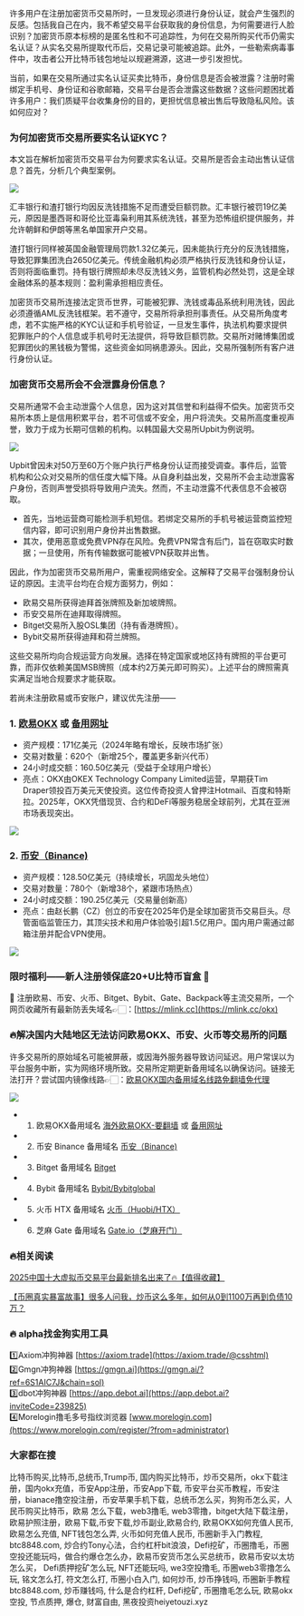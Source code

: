 许多用户在注册加密货币交易所时，一旦发现必须进行身份认证，就会产生强烈的反感。包括我自己在内，我不希望交易平台获取我的身份信息，为何需要进行人脸识别？加密货币原本标榜的是匿名性和不可追踪性，为何在交易所购买代币仍需实名认证？从实名交易所提取代币后，交易记录可能被追踪。此外，一些勒索病毒事件中，攻击者公开比特币钱包地址以规避溯源，这进一步引发担忧。

当前，如果在交易所通过实名认证买卖比特币，身份信息是否会被泄露？注册时需绑定手机号、身份证和谷歌邮箱，交易平台是否会泄露这些数据？这些问题困扰着许多用户：我们质疑平台收集身份的目的，更担忧信息被出售后导致隐私风险。该如何应对？

### 为何加密货币交易所要实名认证KYC？

本文旨在解析加密货币交易平台为何要求实名认证。交易所是否会主动出售认证信息？首先，分析几个典型案例。

[![](https://307e939.webp.li/20250415173634650.png)](https://btc8848.com/top-10-exchanges)

汇丰银行和渣打银行均因反洗钱措施不足而遭受巨额罚款。汇丰银行被罚19亿美元，原因是墨西哥和哥伦比亚毒枭利用其系统洗钱，甚至为恐怖组织提供服务，并允许朝鲜和伊朗等黑名单国家开户交易。

渣打银行同样被英国金融管理局罚款1.32亿美元，因未能执行充分的反洗钱措施，导致犯罪集团洗白2650亿美元。传统金融机构必须严格执行反洗钱和身份认证，否则将面临重罚。持有银行牌照却未尽反洗钱义务，监管机构必然处罚，这是全球金融体系的基本规则：盈利需承担相应责任。

加密货币交易所连接法定货币世界，可能被犯罪、洗钱或毒品系统利用洗钱，因此必须遵循AML反洗钱框架。若不遵守，交易所将承担刑事责任。从交易所角度考虑，若不实施严格的KYC认证和手机号验证，一旦发生事件，执法机构要求提供犯罪账户的个人信息或手机号时无法提供，将导致巨额罚款。交易所对赌博集团或犯罪团伙的黑钱极为警惕，这些资金如同祸患源头。因此，交易所强制所有客户进行身份认证。

### 加密货币交易所会不会泄露身份信息？

交易所通常不会主动泄露个人信息，因为这对其信誉和利益得不偿失。加密货币交易所本质上是信用积累平台，若不可信或不安全，用户将流失。交易所高度重视声誉，致力于成为长期可信赖的机构。以韩国最大交易所Upbit为例说明。

[![](https://307e939.webp.li/20250415173710326.png)](https://btc8848.com/top-10-exchanges)

Upbit曾因未对50万至60万个账户执行严格身份认证而接受调查。事件后，监管机构和公众对交易所的信任度大幅下降。从自身利益出发，交易所不会主动泄露客户身份，否则声誉受损将导致用户流失。然而，不主动泄露不代表信息不会被窃取。

- 首先，当地运营商可能检测手机短信。若绑定交易所的手机号被运营商监控短信内容，即可识别用户身份并出售数据。
- 其次，使用恶意或免费VPN存在风险。免费VPN常含有后门，旨在窃取实时数据；一旦使用，所有传输数据可能被VPN获取并出售。

因此，作为加密货币交易所用户，需重视网络安全。这解释了交易平台强制身份认证的原因。主流平台均在合规方面努力，例如：
- 欧易交易所获得迪拜首张牌照及新加坡牌照。
- 币安交易所在迪拜取得牌照。
- Bitget交易所入股OSL集团（持有香港牌照）。
- Bybit交易所获得迪拜和荷兰牌照。

这些交易所均向合规运营方向发展。选择在特定国家或地区持有牌照的平台更可靠，而非仅依赖美国MSB牌照（成本约2万美元即可购买）。上述平台的牌照需真实满足当地合规要求才能获取。

若尚未注册欧易或币安账户，建议优先注册——
### 1. [欧易OKX](https://www.okx.com/join/74873351) 或 [备用网址](https://www.oucnyi.net/zh-hans/join/74873351) 
- 资产规模：171亿美元（2024年略有增长，反映市场扩张）
- 交易对数量：620个（新增25个，覆盖更多新兴代币）
- 24小时成交额：160.50亿美元（受益于全球用户增长）
- 亮点：OKX由OKEX Technology Company Limited运营，早期获Tim Draper领投百万美元天使投资。这位传奇投资人曾押注Hotmail、百度和特斯拉。2025年，OKX凭借现货、合约和DeFi等服务稳居全球前列，尤其在亚洲市场表现突出。

[![](https://fe095ec.webp.li/top-10-exchanges-001.jpg)](https://www.oucnyi.net/zh-hans/join/74873351)

### 2. [币安（Binance)](https://accounts.binance.com/zh-CN/register?ref=36457687)
- 资产规模：128.50亿美元（持续增长，巩固龙头地位）
- 交易对数量：780个（新增38个，紧跟市场热点）
- 24小时成交额：190.25亿美元（交易量创新高）
- 亮点：由赵长鹏（CZ）创立的币安在2025年仍是全球加密货币交易巨头。尽管面临监管压力，其顶尖技术和用户体验吸引超1.5亿用户。国内用户需通过邮箱注册并配合VPN使用。

[![](https://fe095ec.webp.li/top-10-exchanges-002.jpg)](https://accounts.binance.com/zh-CN/register?ref=36457687)

### 限时福利——新人注册领保底20+U比特币盲盒 🎁
🎁 注册欧易、币安、火币、Bitget、Bybit、Gate、Backpack等主流交易所，一个网页收藏所有最新防丢失域名👉🏻：[https://mlink.cc](https://mlink.cc/okx)

### 🔥解决国内大陆地区无法访问欧易OKX、币安、火币等交易所的问题
许多交易所的原始域名可能被屏蔽，或因海外服务器导致访问延迟。用户常误以为平台服务中断，实为网络环境所致。交易所定期更新备用域名以确保访问。链接无法打开？尝试国内镜像线路👉🏻：[欧易OKX国内备用域名线路免翻墙免代理](https://vlink.cc/okxcn)

[![](https://307e939.webp.li/20250812124552161.png)](https://vlink.cc/okxcn)

- 1. 欧易OKX备用域名 [海外欧易OKX-要翻墙](https://www.okx.com/join/74873351) 或 [备用网址](https://www.oucnyi.net/zh-hans/join/74873351) 
- 2. 币安 Binance 备用域名 [币安（Binance)](https://accounts.binance.com/zh-CN/register?ref=36457687)
- 3. Bitget 备用域名 [Bitget](https://www.bitget.com/zh-CN/referral/register?from=referral&clacCode=VRNEYUTR)
- 4. Bybit 备用域名 [Bybit/Bybitglobal](https://www.bybitglobal.com/zh-MY/invite/?ref=VMKORMM)
- 5. 火币 HTX 备用域名 [火币（Huobi/HTX）](https://www.htx.com/invite/zh-cn/1f?invite_code=whf45223)
- 6. 芝麻 Gate 备用域名 [Gate.io（芝麻开门）](https://www.gate.io/zh/signup?ref_type=103&ref=A1ERAQ)

### 🔥相关阅读
[2025中国十大虚拟币交易平台最新排名出来了🔥【值得收藏】](https://btc8848.com/top-10-exchanges/)

[【币圈真实暴富故事】很多人问我，炒币这么多年，如何从0到1100万再到负债10万？](https://heiyetouzi.xyz/biquanstory001/)

### 🔥 alpha找金狗实用工具
1️⃣Axiom冲狗神器 [https://axiom.trade](https://axiom.trade/@csshtml)  
2️⃣Gmgn冲狗神器 [https://gmgn.ai](https://gmgn.ai/?ref=6S1AIC7J&chain=sol)  
3️⃣dbot冲狗神器 [https://app.debot.ai](https://app.debot.ai?inviteCode=239825)  
4️⃣Morelogin撸毛多号指纹浏览器 [www.morelogin.com](https://www.morelogin.com/register/?from=administrator)  
### 大家都在搜
比特币购买,比特币,总统币,Trump币, 国内购买比特币，炒币交易所，okx下载注册，国内okx充值，币安App注册，币安App下载, 币安平台买币教程，币安注册，bianace撸空投注册，币安苹果手机下载，总统币怎么买，狗狗币怎么买，人民币购买比特币，欧易 怎么下载，web3撸毛, web3零撸，bitget大陆下载注册，欧易护照注册，欧易下载,币安下载,炒币副业,欧易合约, 欧易OKX如何充值人民币, 欧易怎么充值, NFT钱包怎么弄, 火币如何充值人民币, 币圈新手入门教程, btc8848.com, 炒合约Tony心法，合约杠杆bit浪浪，Defi挖矿，币圈撸毛，币圈空投还能玩吗，做合约爆仓怎么办，欧易币安货币怎么买总统币，欧易币安以太坊怎么买， Defi质押挖矿怎么玩, NFT还能玩吗, we3空投撸毛, 币圈web3零撸怎么玩, 铭文怎么打, 符文怎么打, 币圈小白入门, 如何炒币, 炒币挣钱吗, 币圈新手教程btc8848.com, 炒币赚钱吗, 什么是合约杠杆, Defi挖矿, 币圈撸毛怎么玩, 欧易okx空投, 节点质押, 爆仓, 财富自由, 黑夜投资heiyetouzi.xyz